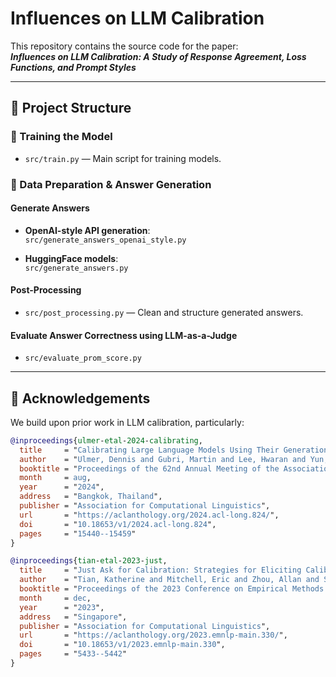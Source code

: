 # Influences on LLM Calibration

This repository contains the source code for the paper:  
**_Influences on LLM Calibration: A Study of Response Agreement, Loss Functions, and Prompt Styles_**

---

## 📁 Project Structure

### 🔧 Training the Model
- `src/train.py` — Main script for training models.

### 🧪 Data Preparation & Answer Generation

#### Generate Answers
- **OpenAI-style API generation**:  
  `src/generate_answers_openai_style.py`

- **HuggingFace models**:  
  `src/generate_answers.py`

#### Post-Processing
- `src/post_processing.py` — Clean and structure generated answers.

#### Evaluate Answer Correctness using LLM-as-a-Judge
- `src/evaluate_prom_score.py`

---

## 📖 Acknowledgements

We build upon prior work in LLM calibration, particularly:

```bibtex
@inproceedings{ulmer-etal-2024-calibrating,
  title     = "Calibrating Large Language Models Using Their Generations Only",
  author    = "Ulmer, Dennis and Gubri, Martin and Lee, Hwaran and Yun, Sangdoo and Oh, Seong",
  booktitle = "Proceedings of the 62nd Annual Meeting of the Association for Computational Linguistics (Volume 1: Long Papers)",
  month     = aug,
  year      = "2024",
  address   = "Bangkok, Thailand",
  publisher = "Association for Computational Linguistics",
  url       = "https://aclanthology.org/2024.acl-long.824/",
  doi       = "10.18653/v1/2024.acl-long.824",
  pages     = "15440--15459"
}

@inproceedings{tian-etal-2023-just,
  title     = "Just Ask for Calibration: Strategies for Eliciting Calibrated Confidence Scores from Language Models Fine-Tuned with Human Feedback",
  author    = "Tian, Katherine and Mitchell, Eric and Zhou, Allan and Sharma, Archit and Rafailov, Rafael and Yao, Huaxiu and Finn, Chelsea and Manning, Christopher",
  booktitle = "Proceedings of the 2023 Conference on Empirical Methods in Natural Language Processing",
  month     = dec,
  year      = "2023",
  address   = "Singapore",
  publisher = "Association for Computational Linguistics",
  url       = "https://aclanthology.org/2023.emnlp-main.330/",
  doi       = "10.18653/v1/2023.emnlp-main.330",
  pages     = "5433--5442"
}
